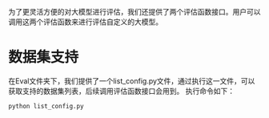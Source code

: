 为了更灵活方便的对大模型进行评估，我们还提供了两个评估函数接口。用户可以调用这两个评估函数来进行评估自定义的大模型。
# 数据集支持
在Eval文件夹下，我们提供了一个list_config.py文件，通过执行这一文件，可以获取支持的数据集列表，后续调用评估函数接口会用到。
执行命令如下：
```python
python list_config.py
```

